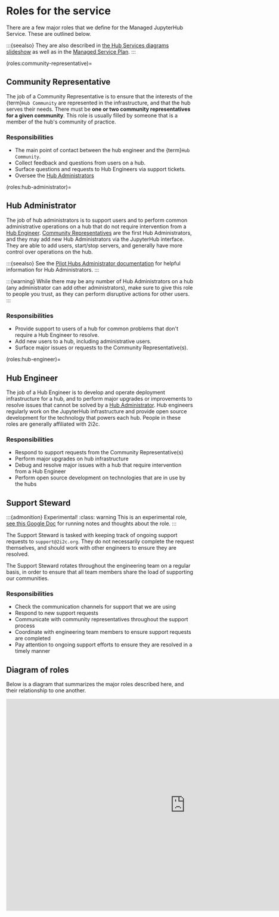 # Roles for the service

There are a few major roles that we define for the Managed JupyterHub Service.
These are outlined below.

:::{seealso}
They are also described in [the Hub Services diagrams slideshow](https://docs.google.com/presentation/d/1kqrviwVOoZfey_rujhIasdkKZmlYgxV-1J2AG-nr3VY/edit#slide=id.ge3f2127292_0_573) as well as in the [Managed Service Plan](https://docs.google.com/document/d/1Ka7tgJe7HR8EmS_MMakrYztgfkJT_iFksPsWHdQBqhM/edit?usp=sharing).
:::

(roles:community-representative)=
## Community Representative

The job of a Community Representative is to ensure that the interests of the {term}`Hub Community` are represented in the infrastructure, and that the hub serves their needs.
There must be **one or two community representatives for a given community**.
This role is usually filled by someone that is a member of the hub's community of practice.

### Responsibilities

- The main point of contact between the hub engineer and the {term}`Hub Community`.
- Collect feedback and questions from users on a hub.
- Surface questions and requests to Hub Engineers via support tickets.
- Oversee the [Hub Administrators](roles:hub-administrator)

(roles:hub-administrator)=
## Hub Administrator

The job of hub administrators is to support users and to perform common administrative operations on a hub that do not require intervention from a [Hub Engineer](roles:hub-engineer).
[Community Representatives](roles:community-representative) are the first Hub Administrators, and they may add new Hub Administrators via the JupyterHub interface.
They are able to add users, start/stop servers, and generally have more control over operations on the hub.

:::{seealso}
See the [Pilot Hubs Administrator documentation](https://pilot.2i2c.org) for helpful information for Hub Administrators.
:::

:::{warning}
While there may be any number of Hub Administrators on a hub (any administrator can add other administrators), make sure to give this role to people you trust, as they can perform disruptive actions for other users.
:::

### Responsibilities

- Provide support to users of a hub for common problems that don't require a Hub Engineer to resolve.
- Add new users to a hub, including administrative users.
- Surface major issues or requests to the Community Representative(s).

(roles:hub-engineer)=
## Hub Engineer

The job of a Hub Engineer is to develop and operate deployment infrastructure for a hub, and to perform major upgrades or improvements to resolve issues that cannot be solved by a [Hub Administrator](roles:hub-administrator).
Hub engineers regularly work on the JupyterHub infrastructure and provide open source development for the technology that powers each hub.
People in these roles are generally affiliated with 2i2c.

### Responsibilities

- Respond to support requests from the Community Representative(s)
- Perform major upgrades on hub infrastructure
- Debug and resolve major issues with a hub that require intervention from a Hub Engineer
- Perform open source development on technologies that are in use by the hubs

## Support Steward

:::{admonition} Experimental!
:class: warning
This is an experimental role, [see this Google Doc](https://docs.google.com/document/d/17Kj_FbtVMl32TEcfvCp18fF1SEiBjVOhCswdidUytgM/edit?usp=sharing0) for running notes and thoughts about the role.
:::

The Support Steward is tasked with keeping track of ongoing support requests to `support@2i2c.org`.
They do not necessarily complete the request themselves, and should work with other engineers to ensure they are resolved.

The Support Steward rotates throughout the engineering team on a regular basis, in order to ensure that all team members share the load of supporting our communities.

### Responsibilities

- Check the communication channels for support that we are using
- Respond to new support requests
- Communicate with community representatives throughout the support process
- Coordinate with engineering team members to ensure support requests are completed
- Pay attention to ongoing support efforts to ensure they are resolved in a timely manner

## Diagram of roles

Below is a diagram that summarizes the major roles described here, and their relationship to one another.

<iframe
  src="https://docs.google.com/presentation/d/e/2PACX-1vQ9P_0W-2IVqvPGM9nlgWZcJAdk7DNn_lK78R3eolr6JXYMaUTsMAlwAWcKZtNxqj8kNNDN7fiz3jVI/embed?start=false&loop=false&delayms=99999999"
  frameborder="0"
  width="960"
  height="569"
</iframe>
